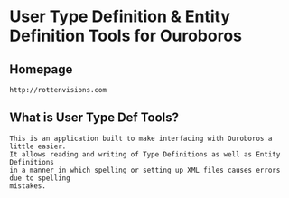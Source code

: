 User Type Definition & Entity Definition Tools for Ouroboros
========

## Homepage

	http://rottenvisions.com

## What is User Type Def Tools?

	This is an application built to make interfacing with Ouroboros a little easier.
	It allows reading and writing of Type Definitions as well as Entity Definitions
	in a manner in which spelling or setting up XML files causes errors due to spelling
	mistakes.
